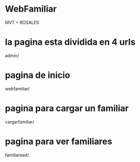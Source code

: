 # WebFamiliar
MVT + ROSALES


# la pagina esta dividida en 4 urls #

admin/
# pagina de inicio #
webfamiliar/ 

# pagina para cargar un familiar #
cargarfamiliar/ 

# pagina para ver familiares #
familiaread/ 

